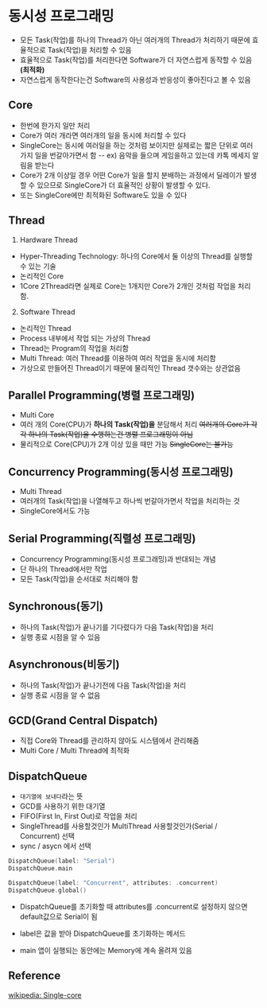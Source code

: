 # 동시성 프로그래밍
- 모든 Task(작업)를 하나의 Thread가 아닌 여러개의 Thread가 처리하기 때문에 효율적으로 Task(작업)을 처리할 수 있음
- 효율적으로 Task(작업)를 처리한다면 Software가 더 자연스럽게 동작할 수 있음 **(최적화)**
- 자연스럽게 동작한다는건 Software의 사용성과 반응성이 좋아진다고 볼 수 있음

## Core
- 한번에 한가지 일만 처리
- Core가 여러 개라면 여러개의 일을 동시에 처리할 수 있다
- SingleCore는 동시에 여러일을 하는 것처럼 보이지만 실제로는 짧은 단위로 여러가지 일을 번갈아가면서 함
-- ex) 음악을 들으며 게임을하고 있는데 카톡 메세지 알림을 받는다
- Core가 2개 이상일 경우 어떤 Core가 일을 할지 분배하는 과정에서 딜레이가 발생할 수 있으므로 SingleCore가 더 효율적인 상황이 발생할 수 있다. 
- 또는 SingleCore에만 최적화된 Software도 있을 수 있다

## Thread
1. Hardware Thread
- Hyper-Threading Technology: 하나의 Core에서 둘 이상의 Thread를 실행할 수 있는 기술
- 논리적인 Core
- 1Core 2Thread라면 실제로 Core는 1개지만 Core가 2개인 것처럼 작업을 처리함.

2. Software Thread
- 논리적인 Thread
- Process 내부에서 작업 되는 가상의 Thread
- Thread는 Program의 작업을 처리함
- Multi Thread: 여러 Thread를 이용하여 여러 작업을 동시에 처리함
- 가상으로 만들어진 Thread이기 때문에 물리적인 Thread 갯수와는 상관없음

## Parallel Programming(병렬 프로그래밍)
- Multi Core
- 여러 개의 Core(CPU)가 **하나의 Task(작업)을** 분담해서 처리
    ~~여러개의 Core가 각각 하나의 Task(작업)을 수행하는건 병렬 프로그래밍이 아님~~
- 물리적으로 Core(CPU)가 2개 이상 있을 때만 가능 ~~SingleCore는 불가능~~

## Concurrency Programming(동시성 프로그래밍)
- Multi Thread
- 여러개의 Task(작업)을 나열해두고 하나씩 번갈아가면서 작업을 처리하는 것
- SingleCore에서도 가능

## Serial Programming(직렬성 프로그래밍)
- Concurrency Programming(동시성 프로그래밍)과 반대되는 개념
- 단 하나의 Thread에서만 작업
- 모든 Task(작업)을 순서대로 처리해야 함

## Synchronous(동기)
- 하나의 Task(작업)가 끝나기를 기다렸다가 다음 Task(작업)을 처리
- 실행 종료 시점을 알 수 있음

## Asynchronous(비동기)
- 하나의 Task(작업)가 끝나기전에 다음 Task(작업)을 처리
- 실행 종료 시점을 알 수 없음

## GCD(Grand Central Dispatch)
- 직접 Core와 Thread를 관리하지 않아도 시스템에서 관리해줌
- Multi Core / Multi Thread에 최적화

## DispatchQueue
- `대기열에 보내다`라는 뜻
- GCD를 사용하기 위한 대기열
- FIFO(First In, First Out)로 작업을 처리
- SingleThread를 사용할것인가 MultiThread 사용할것인가(Serial / Concurrent) 선택
- sync / asycn 에서 선택 
```swift
DispatchQueue(label: "Serial")
DispatchQueue.main

DispatchQueue(label: "Concurrent", attributes: .concurrent)
DispatchQueue.global()
```
- DispatchQueue를 초기화할 때 attributes를 .concurrent로 설정하지 않으면 default값으로 Serial이 됨
- label은 값을 받아 DispatchQueue를 초기화하는 메서드





- main 앱이 실행되는 동안에는 Memory에 계속 올려져 있음


## Reference
[wikipedia: Single-core](https://en.wikipedia.org/wiki/Single-core)
